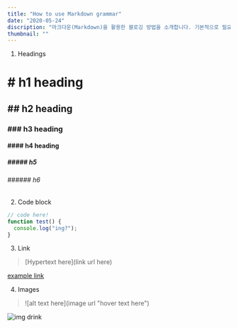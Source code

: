 ```yaml
---
title: "How to use Markdown grammar"
date: "2020-05-24"
discription: "마크다운(Markdown)을 활용한 블로깅 방법을 소개합니다. 기본적으로 필요한 문법을 정리해봅니다."
thumbnail: ""
---
```


1. Headings

# # h1 heading

## ## h2 heading

### ### h3 heading

#### #### h4 heading

##### ##### h5

###### ###### h6

2. Code block

```javascript
// code here!
function test() {
  console.log("ing?");
}
```

3. Link

> [Hypertext here](link url here)

[example link](https://dev.chanhyun.org "title?")

4. Images

> ![alt text here](image url "hover text here")

![img drink](/images/drink.jpg "drink")
